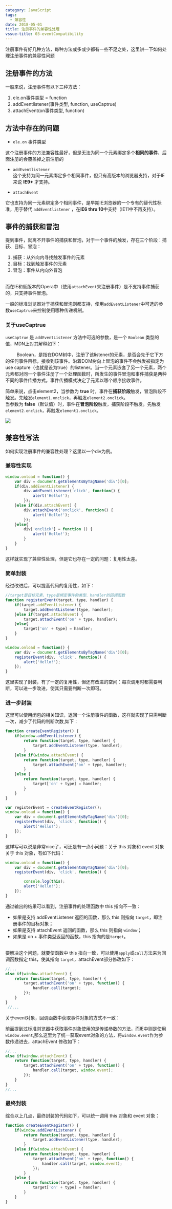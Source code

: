 ```yaml
---
category: JavaScript
tags:
  - 兼容性
date: 2018-05-01
title: 注册事件的兼容性处理
vssue-title: 03-eventCompatibility
---
```


注册事件有好几种方法，每种方法或多或少都有一些不足之处，这里讲一下如何处理注册事件的兼容性问题

<!-- more -->

## 注册事件的方法

一般来说，注册事件有以下三种方法：

1. ele.on事件类型 = function
2. addEventlistener(事件类型, function, useCaptrue)
3. attachEvent(on事件类型, function)

## 方法中存在的问题

- `ele.on` 事件类型

这个注册事件的方法兼容性最好，但是无法为同一个元素绑定多个**相同的事件**，后面注册的会覆盖掉之前注册的
        

- `addEventlistener` <br />
  这个支持为同一元素绑定多个相同事件，但只有高版本的浏览器支持，对于IE来说 **IE9+** 才支持。

- `attachEvent`

它也支持为同一元素绑定多个相同事件，是早期IE浏览器的一个专有的替代性标准，用于替代 `addEventlistener` ，在**IE6 thru 10**中支持（IE11中不再支持）。<br />

## 事件的捕获和冒泡

提到事件，就离不开事件的捕获和冒泡，对于一个事件的触发，存在三个阶段：捕获、目标、冒泡：
        

1. 捕获：从外向内寻找触发事件的元素
2. 目标：找到触发事件的元素
3. 冒泡：事件从内向外冒泡

       <br />而在IE和低版本的Opera中（使用`attachEvent`来注册事件）是不支持事件捕获的，只支持事件冒泡。

一般的标准浏览器对于捕获和冒泡则都支持，使用`addEventListener`中可选的参数`useCaptrue`来控制使用哪种传递机制。

### 关于useCaptrue

`useCaptrue` 是 `addEventListener` 方法中可选的参数，是一个 `Boolean` 类型的值，MDN上对其解释如下：

         Boolean，是指在DOM树中，注册了该listener的元素，是否会先于它下方的任何事件目标，接收到该事件。沿着DOM树向上冒泡的事件不会触发被指定为use capture（也就是设为true）的listener。当一个元素嵌套了另一个元素，两个元素都对同一个事件注册了一个处理函数时，所发生的事件冒泡和事件捕获是两种不同的事件传播方式。事件传播模式决定了元素以哪个顺序接收事件。
      

简单来说，点击element2，当参数为 **true** 时，事件在**捕获阶段**触发，冒泡阶段不触发。先触发`element1.onclick`，再触发`element2.onclick`。<br />当参数为 **false**（默认值）时，事件在**冒泡阶段**触发，捕获阶段不触发。先触发`element2.onclick`，再触发`element1.onclick`。

![](https://img.nicksonlvqq.cn/2018-05-01/01.png)

## 兼容性写法

如何实现注册事件的兼容性处理？这里以一个div为例。

### 兼容性实现

```javascript
window.onload = function() {
    var div = document.getElementsByTagName('div')[0];
    if(div.addEventListener) {
        div.addEventListener('click', function() {
            alert('Hello!');
        });
    }else if(div.attachEvent) {
        div.attachEvent('onclick', function() {
            alert('Hello!');
        });
    }else{
        div['onclick'] = function () {
            alert('Hello!');
        }
    }
}
```

这样就实现了兼容性处理，但是它也存在一定的问题：复用性太差。

### 简单封装

经过改进后，可以提高代码的复用性，如下：

```javascript
//target是目标元素、type是绑定事件的类型、handler的回调函数
function registerEvent(target, type, handler) {
    if(target.addEventListener) {
        target.addEventListener(type, handler);
    }else if(target.attachEvent) {
        target.attachEvent('on' + type, handler);
    }else{
        target['on' + type] = handler;
    }
}

window.onload = function() {
    var div = document.getElementsByTagName('div')[0];
    registerEvent(div, 'click', function() {
        alert('Hello!');
    });
}
```

这里实现了封装，有了一定的复用性，但还有改进的空间：每次调用时都需要判断，可以进一步改进，使其只需要判断一次即可。

### 进一步封装

这里可以使用闭包的相关知识，返回一个注册事件的函数，这样就实现了只需判断一次，减少了代码的判断次数,如下：

```javascript
function createEventRegister() {
    if(window.addEventListener) {
        return function(target, type, handler) {
            target.addEventListener(type, handler);
        }
    }else if(window.attachEvent) {
        return function(target, type, handler) {
            target.attachEvent('on' + type, handler);
        }
    }else {
        return function(target, type, handler) {
            target['on' + type] = handler;
        }
    }
}

var registerEvent = createEventRegister();
window.onload = function() {
    var div = document.getElementsByTagName('div')[0];
    registerEvent(div, 'click', function() {
        alert('Hello!');
    });
}
```

这样写可以说是非常nice了，可还是有一点小问题：关于 this 对象和 event 对象<br />关于 this 对象，有如下代码：

```javascript
window.onload = function() {
    var div = document.getElementsByTagName('div')[0];
    registerEvent(div, 'click', function() {

        console.log(this);
        alert('Hello!');
    });
}
```

通过输出的结果可以看到，注册事件的处理函数中 this 指向不一致：

- 如果是支持 addEventListener 返回的函数，那么 this 则指向 `target`，即注册事件的目标对象；
- 如果是支持 attachEvent 返回的函数，那么 this 则指向 `window`；
- 如果是 on + 事件类型返回的函数，this 指向的是`target`。

   <br />要解决这个问题，就要使函数中 this 指向一致，可以使用`apply`或`call`方法来为回调函数指定 this，使其指向 `target`，attachEvent部分修改如下：

```javascript
//...
else if(window.attachEvent) {
    return function(target, type, handler) {
        target.attachEvent('on' + type, function() {
            handler.call(target);
        });
    }
}
 //...
```

关于event对象，回调函数中获取事件对象的方式不一致：

前面提到过标准浏览器中获取事件对象使用的是传递参数的方法，而IE中则是使用`window.event`,那么这里为了统一获取event对象的方法，将`window.event`作为参数传递进去，attachEvent 修改如下：
      

```javascript
//...
else if(window.attachEvent) {
    return function(target, type, handler) {
        target.attachEvent('on' + type, function() {
            handler.call(target, window.event);
        });
    }
}
//...
```

### 最终封装

综合以上几点，最终封装的代码如下，可以统一调用 this 对象和 event 对象：

```javascript
function createEventRegister() {
    if(window.addEventListener) {
        return function(target, type, handler) {
            target.addEventListener(type, handler);
        }
    }else if(window.attachEvent) {
        return function(target, type, handler) {
            target.attachEvent('on' + type, function() {
                handler.call(target, window.event);
            });
        }
    }else {
        return function(target, type, handler) {
            target['on' + type] = handler;
        }
    }
}
```
